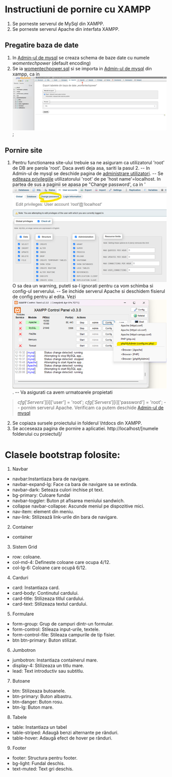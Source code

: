 # Instructiuni de pornire cu XAMPP

1. Se porneste serverul de MySql din XAMPP.
2. Se porneste serverul Apache din interfata XAMPP.

## Pregatire baza de date

1. In [Admin-ul de mysql](http://localhost/phpmyadmin/index.php?route=/server/databases) se creaza schema de baze date cu numele *womentechpower* (default encoding)
2. Se ia [womentechpower.sql](docs/womentechpower.sql) si se importa in [Admin-ul de mysql](http://localhost/phpmyadmin/index.php?route=/database/import&db=womentechpower) din xampp, ca in ![import_db_data.jpg](docs/import_db_data.jpg);

## Pornire site

1. Pentru functionarea site-ului trebuie sa ne asiguram ca utilizatorul 'root' de DB are parola 'root'. Daca aveti deja asa, sariti la pasul 2.
-- In Admin-ul de mysql se deschide pagina de [administrare utilizatori](http://localhost/phpmyadmin/index.php?route=/server/privileges&viewing_mode=server).
-- Se [editeaza privilegiile](http://localhost/phpmyadmin/index.php?route=/server/privileges&username=root&hostname=localhost&dbname=&tablename=&routinename=) utilizatorului 'root' de pe 'host name'=localhost. In partea de sus a paginii se apasa pe "Change password', ca in 
'![change_password.png](docs/change_password.png) O sa dea un warning, puteti sa-l ignorati pentru ca vom schimba si config-ul serverului.
-- Se inchide serverul Apache si deschidem fisierul de config pentru al edita. Vezi ![config_phpadmin.png](docs/config_phpadmin.png).
-- Va asigurati ca avem urmatoarele propietati
> $cfg['Servers'][$i]['user'] = 'root';
> $cfg['Servers'][$i]['password'] = 'root';
-- pornim serverul Apache. Verificam ca putem deschide [Admin-ul de mysql](http://localhost/phpmyadmin/index.php?route=/server/databases)
2. Se copiaza sursele proiectului in folderul \htdocs din XAMPP.
3. Se acceseaza pagina de pornire a aplicatiei. http://localhost/[numele folderului cu proiectul]/

# Clasele bootstrap folosite:

1. Navbar
- navbar:Instantiaza bara de navigare.
- navbar-expand-lg: Face ca bara de navigare sa se extinda.
- navbar-dark: Seteaza culori inchise pt text.
- bg-primary: Culoare fundal
- navbar-toggler: Buton pt afisarea meniului sandwich.
- collapse navbar-collapse: Ascunde meniul pe dispozitive mici.
- nav-item: element din meniu.
- nav-link: Stilizează link-urile din bara de navigare.


2. Container

- container

3. Sistem Grid

- row: coloane.
- col-md-4: Defineste coloane care ocupa 4/12.
- col-lg-6: Coloane care ocupă 6/12.

4. Carduri

- card: Instantiaza card.
- card-body: Continutul cardului.
- card-title: Stilizeaza titlul cardului.
- card-text: Stilizeaza textul cardului.

5. Formulare

- form-group: Grup de campuri dintr-un formular.
- form-control: Stileaza input-urile, textele.
- form-control-file: Stileaza campurile de tip fisier.
- btn btn-primary: Buton stilizat.

6. Jumbotron

- jumbotron: Instantiaza containerul mare.
- display-4: Stilizeaza un titlu mare.
- lead: Text introductiv sau subtitlu.

7. Butoane

- btn: Stilizeaza butoanele.
- btn-primary: Buton albastru.
- btn-danger: Buton rosu.
- btn-lg: Buton mare.

8. Tabele

- table: Instantiaza un tabel
- table-striped: Adaugă benzi alternante pe rânduri.
- table-hover: Adaugă efect de hover pe rânduri.

9. Footer

- footer: Structura pentru footer.
- bg-light: Fundal deschis.
- text-muted: Text gri deschis.
